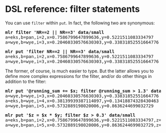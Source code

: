 <!---  PLEASE DO NOT EDIT DIRECTLY. EDIT THE .md.in FILE PLEASE. --->
# DSL reference: filter statements

You can use ``filter`` within ``put``. In fact, the following two are synonymous:

<pre>
<b>mlr filter 'NR==2 || NR==3' data/small</b>
a=eks,b=pan,i=2,x=0.7586799647899636,y=0.5221511083334797
a=wye,b=wye,i=3,x=0.20460330576630303,y=0.33831852551664776
</pre>

<pre>
<b>mlr put 'filter NR==2 || NR==3' data/small</b>
a=eks,b=pan,i=2,x=0.7586799647899636,y=0.5221511083334797
a=wye,b=wye,i=3,x=0.20460330576630303,y=0.33831852551664776
</pre>

The former, of course, is much easier to type. But the latter allows you to define more complex expressions for the filter, and/or do other things in addition to the filter:

<pre>
<b>mlr put '@running_sum += $x; filter @running_sum > 1.3' data/small</b>
a=wye,b=wye,i=3,x=0.20460330576630303,y=0.33831852551664776
a=eks,b=wye,i=4,x=0.38139939387114097,y=0.13418874328430463
a=wye,b=pan,i=5,x=0.5732889198020006,y=0.8636244699032729
</pre>

<pre>
<b>mlr put '$z = $x * $y; filter $z > 0.3' data/small</b>
a=eks,b=pan,i=2,x=0.7586799647899636,y=0.5221511083334797,z=0.3961455844854848
a=wye,b=pan,i=5,x=0.5732889198020006,y=0.8636244699032729,z=0.4951063394654227
</pre>
